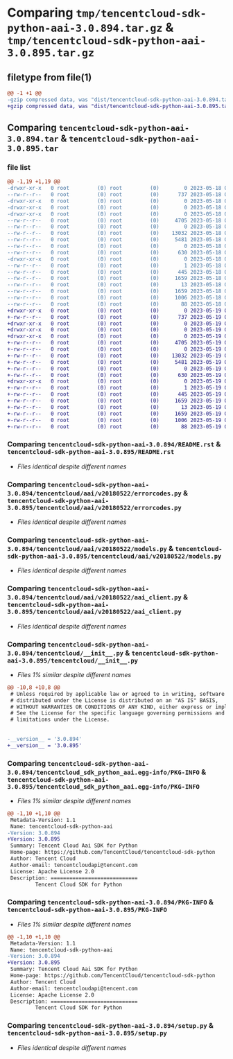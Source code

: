 # Comparing `tmp/tencentcloud-sdk-python-aai-3.0.894.tar.gz` & `tmp/tencentcloud-sdk-python-aai-3.0.895.tar.gz`

## filetype from file(1)

```diff
@@ -1 +1 @@
-gzip compressed data, was "dist/tencentcloud-sdk-python-aai-3.0.894.tar", last modified: Thu May 18 00:14:11 2023, max compression
+gzip compressed data, was "dist/tencentcloud-sdk-python-aai-3.0.895.tar", last modified: Fri May 19 02:39:51 2023, max compression
```

## Comparing `tencentcloud-sdk-python-aai-3.0.894.tar` & `tencentcloud-sdk-python-aai-3.0.895.tar`

### file list

```diff
@@ -1,19 +1,19 @@
-drwxr-xr-x   0 root         (0) root         (0)        0 2023-05-18 00:14:11.000000 tencentcloud-sdk-python-aai-3.0.894/
--rw-r--r--   0 root         (0) root         (0)      737 2023-05-18 00:14:11.000000 tencentcloud-sdk-python-aai-3.0.894/README.rst
-drwxr-xr-x   0 root         (0) root         (0)        0 2023-05-18 00:14:11.000000 tencentcloud-sdk-python-aai-3.0.894/tencentcloud/
-drwxr-xr-x   0 root         (0) root         (0)        0 2023-05-18 00:14:11.000000 tencentcloud-sdk-python-aai-3.0.894/tencentcloud/aai/
-drwxr-xr-x   0 root         (0) root         (0)        0 2023-05-18 00:14:11.000000 tencentcloud-sdk-python-aai-3.0.894/tencentcloud/aai/v20180522/
--rw-r--r--   0 root         (0) root         (0)     4705 2023-05-18 00:14:11.000000 tencentcloud-sdk-python-aai-3.0.894/tencentcloud/aai/v20180522/errorcodes.py
--rw-r--r--   0 root         (0) root         (0)        0 2023-05-18 00:14:11.000000 tencentcloud-sdk-python-aai-3.0.894/tencentcloud/aai/v20180522/__init__.py
--rw-r--r--   0 root         (0) root         (0)    13032 2023-05-18 00:14:11.000000 tencentcloud-sdk-python-aai-3.0.894/tencentcloud/aai/v20180522/models.py
--rw-r--r--   0 root         (0) root         (0)     5481 2023-05-18 00:14:11.000000 tencentcloud-sdk-python-aai-3.0.894/tencentcloud/aai/v20180522/aai_client.py
--rw-r--r--   0 root         (0) root         (0)        0 2023-05-18 00:14:11.000000 tencentcloud-sdk-python-aai-3.0.894/tencentcloud/aai/__init__.py
--rw-r--r--   0 root         (0) root         (0)      630 2023-05-18 00:14:11.000000 tencentcloud-sdk-python-aai-3.0.894/tencentcloud/__init__.py
-drwxr-xr-x   0 root         (0) root         (0)        0 2023-05-18 00:14:11.000000 tencentcloud-sdk-python-aai-3.0.894/tencentcloud_sdk_python_aai.egg-info/
--rw-r--r--   0 root         (0) root         (0)        1 2023-05-18 00:14:11.000000 tencentcloud-sdk-python-aai-3.0.894/tencentcloud_sdk_python_aai.egg-info/dependency_links.txt
--rw-r--r--   0 root         (0) root         (0)      445 2023-05-18 00:14:11.000000 tencentcloud-sdk-python-aai-3.0.894/tencentcloud_sdk_python_aai.egg-info/SOURCES.txt
--rw-r--r--   0 root         (0) root         (0)     1659 2023-05-18 00:14:11.000000 tencentcloud-sdk-python-aai-3.0.894/tencentcloud_sdk_python_aai.egg-info/PKG-INFO
--rw-r--r--   0 root         (0) root         (0)       13 2023-05-18 00:14:11.000000 tencentcloud-sdk-python-aai-3.0.894/tencentcloud_sdk_python_aai.egg-info/top_level.txt
--rw-r--r--   0 root         (0) root         (0)     1659 2023-05-18 00:14:11.000000 tencentcloud-sdk-python-aai-3.0.894/PKG-INFO
--rw-r--r--   0 root         (0) root         (0)     1006 2023-05-18 00:14:11.000000 tencentcloud-sdk-python-aai-3.0.894/setup.py
--rw-r--r--   0 root         (0) root         (0)       88 2023-05-18 00:14:11.000000 tencentcloud-sdk-python-aai-3.0.894/setup.cfg
+drwxr-xr-x   0 root         (0) root         (0)        0 2023-05-19 02:39:51.000000 tencentcloud-sdk-python-aai-3.0.895/
+-rw-r--r--   0 root         (0) root         (0)      737 2023-05-19 02:39:51.000000 tencentcloud-sdk-python-aai-3.0.895/README.rst
+drwxr-xr-x   0 root         (0) root         (0)        0 2023-05-19 02:39:51.000000 tencentcloud-sdk-python-aai-3.0.895/tencentcloud/
+drwxr-xr-x   0 root         (0) root         (0)        0 2023-05-19 02:39:51.000000 tencentcloud-sdk-python-aai-3.0.895/tencentcloud/aai/
+drwxr-xr-x   0 root         (0) root         (0)        0 2023-05-19 02:39:51.000000 tencentcloud-sdk-python-aai-3.0.895/tencentcloud/aai/v20180522/
+-rw-r--r--   0 root         (0) root         (0)     4705 2023-05-19 02:39:51.000000 tencentcloud-sdk-python-aai-3.0.895/tencentcloud/aai/v20180522/errorcodes.py
+-rw-r--r--   0 root         (0) root         (0)        0 2023-05-19 02:39:51.000000 tencentcloud-sdk-python-aai-3.0.895/tencentcloud/aai/v20180522/__init__.py
+-rw-r--r--   0 root         (0) root         (0)    13032 2023-05-19 02:39:51.000000 tencentcloud-sdk-python-aai-3.0.895/tencentcloud/aai/v20180522/models.py
+-rw-r--r--   0 root         (0) root         (0)     5481 2023-05-19 02:39:51.000000 tencentcloud-sdk-python-aai-3.0.895/tencentcloud/aai/v20180522/aai_client.py
+-rw-r--r--   0 root         (0) root         (0)        0 2023-05-19 02:39:51.000000 tencentcloud-sdk-python-aai-3.0.895/tencentcloud/aai/__init__.py
+-rw-r--r--   0 root         (0) root         (0)      630 2023-05-19 02:39:51.000000 tencentcloud-sdk-python-aai-3.0.895/tencentcloud/__init__.py
+drwxr-xr-x   0 root         (0) root         (0)        0 2023-05-19 02:39:51.000000 tencentcloud-sdk-python-aai-3.0.895/tencentcloud_sdk_python_aai.egg-info/
+-rw-r--r--   0 root         (0) root         (0)        1 2023-05-19 02:39:51.000000 tencentcloud-sdk-python-aai-3.0.895/tencentcloud_sdk_python_aai.egg-info/dependency_links.txt
+-rw-r--r--   0 root         (0) root         (0)      445 2023-05-19 02:39:51.000000 tencentcloud-sdk-python-aai-3.0.895/tencentcloud_sdk_python_aai.egg-info/SOURCES.txt
+-rw-r--r--   0 root         (0) root         (0)     1659 2023-05-19 02:39:51.000000 tencentcloud-sdk-python-aai-3.0.895/tencentcloud_sdk_python_aai.egg-info/PKG-INFO
+-rw-r--r--   0 root         (0) root         (0)       13 2023-05-19 02:39:51.000000 tencentcloud-sdk-python-aai-3.0.895/tencentcloud_sdk_python_aai.egg-info/top_level.txt
+-rw-r--r--   0 root         (0) root         (0)     1659 2023-05-19 02:39:51.000000 tencentcloud-sdk-python-aai-3.0.895/PKG-INFO
+-rw-r--r--   0 root         (0) root         (0)     1006 2023-05-19 02:39:51.000000 tencentcloud-sdk-python-aai-3.0.895/setup.py
+-rw-r--r--   0 root         (0) root         (0)       88 2023-05-19 02:39:51.000000 tencentcloud-sdk-python-aai-3.0.895/setup.cfg
```

### Comparing `tencentcloud-sdk-python-aai-3.0.894/README.rst` & `tencentcloud-sdk-python-aai-3.0.895/README.rst`

 * *Files identical despite different names*

### Comparing `tencentcloud-sdk-python-aai-3.0.894/tencentcloud/aai/v20180522/errorcodes.py` & `tencentcloud-sdk-python-aai-3.0.895/tencentcloud/aai/v20180522/errorcodes.py`

 * *Files identical despite different names*

### Comparing `tencentcloud-sdk-python-aai-3.0.894/tencentcloud/aai/v20180522/models.py` & `tencentcloud-sdk-python-aai-3.0.895/tencentcloud/aai/v20180522/models.py`

 * *Files identical despite different names*

### Comparing `tencentcloud-sdk-python-aai-3.0.894/tencentcloud/aai/v20180522/aai_client.py` & `tencentcloud-sdk-python-aai-3.0.895/tencentcloud/aai/v20180522/aai_client.py`

 * *Files identical despite different names*

### Comparing `tencentcloud-sdk-python-aai-3.0.894/tencentcloud/__init__.py` & `tencentcloud-sdk-python-aai-3.0.895/tencentcloud/__init__.py`

 * *Files 1% similar despite different names*

```diff
@@ -10,8 +10,8 @@
 # Unless required by applicable law or agreed to in writing, software
 # distributed under the License is distributed on an "AS IS" BASIS,
 # WITHOUT WARRANTIES OR CONDITIONS OF ANY KIND, either express or implied.
 # See the License for the specific language governing permissions and
 # limitations under the License.
 
 
-__version__ = '3.0.894'
+__version__ = '3.0.895'
```

### Comparing `tencentcloud-sdk-python-aai-3.0.894/tencentcloud_sdk_python_aai.egg-info/PKG-INFO` & `tencentcloud-sdk-python-aai-3.0.895/tencentcloud_sdk_python_aai.egg-info/PKG-INFO`

 * *Files 1% similar despite different names*

```diff
@@ -1,10 +1,10 @@
 Metadata-Version: 1.1
 Name: tencentcloud-sdk-python-aai
-Version: 3.0.894
+Version: 3.0.895
 Summary: Tencent Cloud Aai SDK for Python
 Home-page: https://github.com/TencentCloud/tencentcloud-sdk-python
 Author: Tencent Cloud
 Author-email: tencentcloudapi@tencent.com
 License: Apache License 2.0
 Description: ============================
         Tencent Cloud SDK for Python
```

### Comparing `tencentcloud-sdk-python-aai-3.0.894/PKG-INFO` & `tencentcloud-sdk-python-aai-3.0.895/PKG-INFO`

 * *Files 1% similar despite different names*

```diff
@@ -1,10 +1,10 @@
 Metadata-Version: 1.1
 Name: tencentcloud-sdk-python-aai
-Version: 3.0.894
+Version: 3.0.895
 Summary: Tencent Cloud Aai SDK for Python
 Home-page: https://github.com/TencentCloud/tencentcloud-sdk-python
 Author: Tencent Cloud
 Author-email: tencentcloudapi@tencent.com
 License: Apache License 2.0
 Description: ============================
         Tencent Cloud SDK for Python
```

### Comparing `tencentcloud-sdk-python-aai-3.0.894/setup.py` & `tencentcloud-sdk-python-aai-3.0.895/setup.py`

 * *Files identical despite different names*

